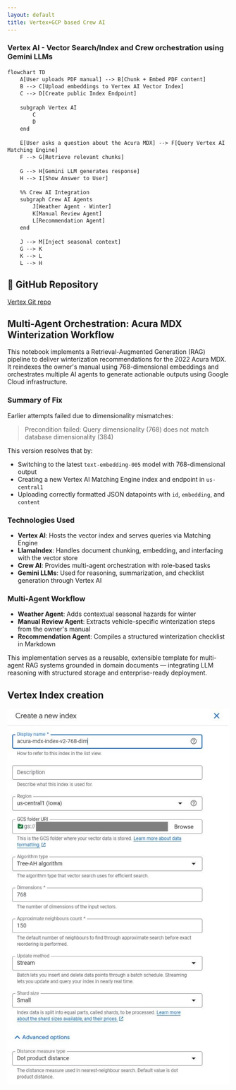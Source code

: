 ```yaml
---
layout: default  
title: Vertex+GCP based Crew AI
---
```


### Vertex AI - Vector Search/Index and Crew orchestration using Gemini LLMs

```mermaid
flowchart TD
    A[User uploads PDF manual] --> B[Chunk + Embed PDF content]
    B --> C[Upload embeddings to Vertex AI Vector Index]
    C --> D[Create public Index Endpoint]

    subgraph Vertex AI
        C
        D
    end

    E[User asks a question about the Acura MDX] --> F[Query Vertex AI Matching Engine]
    F --> G[Retrieve relevant chunks]

    G --> H[Gemini LLM generates response]
    H --> I[Show Answer to User]

    %% Crew AI Integration
    subgraph Crew AI Agents
        J[Weather Agent - Winter]
        K[Manual Review Agent]
        L[Recommendation Agent]
    end

    J --> M[Inject seasonal context]
    G --> K
    K --> L
    L --> H
```

## 🔗 GitHub Repository

<a href="https://github.com/PrabuAppDev/gcp-google-vertex-ai/blob/main/gcp-vertex-ai-768-dim.ipynb" target="_blank">Vertex Git repo</a>

## Multi-Agent Orchestration: Acura MDX Winterization Workflow

This notebook implements a Retrieval-Augmented Generation (RAG) pipeline to deliver winterization recommendations for the 2022 Acura MDX. It reindexes the owner's manual using 768-dimensional embeddings and orchestrates multiple AI agents to generate actionable outputs using Google Cloud infrastructure.

### Summary of Fix

Earlier attempts failed due to dimensionality mismatches:
> Precondition failed: Query dimensionality (768) does not match database dimensionality (384)

This version resolves that by:
- Switching to the latest `text-embedding-005` model with 768-dimensional output
- Creating a new Vertex AI Matching Engine index and endpoint in `us-central1`
- Uploading correctly formatted JSON datapoints with `id`, `embedding`, and `content`

### Technologies Used

- **Vertex AI**: Hosts the vector index and serves queries via Matching Engine
- **LlamaIndex**: Handles document chunking, embedding, and interfacing with the vector store
- **Crew AI**: Provides multi-agent orchestration with role-based tasks
- **Gemini LLMs**: Used for reasoning, summarization, and checklist generation through Vertex AI

### Multi-Agent Workflow

- **Weather Agent**: Adds contextual seasonal hazards for winter
- **Manual Review Agent**: Extracts vehicle-specific winterization steps from the owner's manual
- **Recommendation Agent**: Compiles a structured winterization checklist in Markdown

This implementation serves as a reusable, extensible template for multi-agent RAG systems grounded in domain documents — integrating LLM reasoning with structured storage and enterprise-ready deployment.

## Vertex Index creation
![Vertex Index creation](/assets/images/vector-ai-index-creation.jpg)